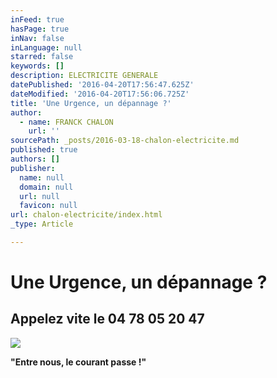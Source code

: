 ```yaml
---
inFeed: true
hasPage: true
inNav: false
inLanguage: null
starred: false
keywords: []
description: ELECTRICITE GENERALE
datePublished: '2016-04-20T17:56:47.625Z'
dateModified: '2016-04-20T17:56:06.725Z'
title: 'Une Urgence, un dépannage ?'
author:
  - name: FRANCK CHALON
    url: ''
sourcePath: _posts/2016-03-18-chalon-electricite.md
published: true
authors: []
publisher:
  name: null
  domain: null
  url: null
  favicon: null
url: chalon-electricite/index.html
_type: Article

---
```

# Une Urgence, un dépannage ?

## Appelez vite le 04 78 05 20 47
![](https://s3-us-west-2.amazonaws.com/the-grid-img/p/c85d4247e60cb6bd7d8e4667cbdb2387c6fb100a.jpg)

**"Entre nous, le courant passe !"**